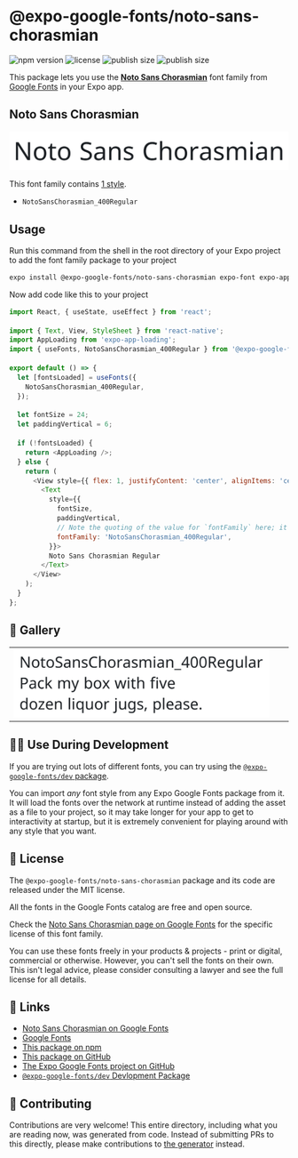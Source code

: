 # @expo-google-fonts/noto-sans-chorasmian

![npm version](https://flat.badgen.net/npm/v/@expo-google-fonts/noto-sans-chorasmian)
![license](https://flat.badgen.net/github/license/expo/google-fonts)
![publish size](https://flat.badgen.net/packagephobia/install/@expo-google-fonts/noto-sans-chorasmian)
![publish size](https://flat.badgen.net/packagephobia/publish/@expo-google-fonts/noto-sans-chorasmian)

This package lets you use the [**Noto Sans Chorasmian**](https://fonts.google.com/specimen/Noto+Sans+Chorasmian) font family from [Google Fonts](https://fonts.google.com/) in your Expo app.

## Noto Sans Chorasmian

![Noto Sans Chorasmian](./font-family.png)

This font family contains [1 style](#-gallery).

- `NotoSansChorasmian_400Regular`

## Usage

Run this command from the shell in the root directory of your Expo project to add the font family package to your project
```sh
expo install @expo-google-fonts/noto-sans-chorasmian expo-font expo-app-loading
```

Now add code like this to your project
```js
import React, { useState, useEffect } from 'react';

import { Text, View, StyleSheet } from 'react-native';
import AppLoading from 'expo-app-loading';
import { useFonts, NotoSansChorasmian_400Regular } from '@expo-google-fonts/noto-sans-chorasmian';

export default () => {
  let [fontsLoaded] = useFonts({
    NotoSansChorasmian_400Regular,
  });

  let fontSize = 24;
  let paddingVertical = 6;

  if (!fontsLoaded) {
    return <AppLoading />;
  } else {
    return (
      <View style={{ flex: 1, justifyContent: 'center', alignItems: 'center' }}>
        <Text
          style={{
            fontSize,
            paddingVertical,
            // Note the quoting of the value for `fontFamily` here; it expects a string!
            fontFamily: 'NotoSansChorasmian_400Regular',
          }}>
          Noto Sans Chorasmian Regular
        </Text>
      </View>
    );
  }
};

```

## 🔡 Gallery


||||
|-|-|-|
|![NotoSansChorasmian_400Regular](./NotoSansChorasmian_400Regular.ttf.png)||||


## 👩‍💻 Use During Development

If you are trying out lots of different fonts, you can try using the [`@expo-google-fonts/dev` package](https://github.com/expo/google-fonts/tree/master/font-packages/dev#readme).

You can import *any* font style from any Expo Google Fonts package from it. It will load the fonts
over the network at runtime instead of adding the asset as a file to your project, so it may take longer
for your app to get to interactivity at startup, but it is extremely convenient
for playing around with any style that you want.

## 📖 License

The `@expo-google-fonts/noto-sans-chorasmian` package and its code are released under the MIT license.

All the fonts in the Google Fonts catalog are free and open source.

Check the [Noto Sans Chorasmian page on Google Fonts](https://fonts.google.com/specimen/Noto+Sans+Chorasmian) for the specific license of this font family.

You can use these fonts freely in your products & projects - print or digital, commercial or otherwise. However, you can't sell the fonts on their own. This isn't legal advice, please consider consulting a lawyer and see the full license for all details.

## 🔗 Links

- [Noto Sans Chorasmian on Google Fonts](https://fonts.google.com/specimen/Noto+Sans+Chorasmian)
- [Google Fonts](https://fonts.google.com/)
- [This package on npm](https://www.npmjs.com/package/@expo-google-fonts/noto-sans-chorasmian)
- [This package on GitHub](https://github.com/expo/google-fonts/tree/master/font-packages/noto-sans-chorasmian)
- [The Expo Google Fonts project on GitHub](https://github.com/expo/google-fonts)
- [`@expo-google-fonts/dev` Devlopment Package](https://github.com/expo/google-fonts/tree/master/font-packages/dev)

## 🤝 Contributing

Contributions are very welcome! This entire directory, including what you are reading now, was generated from code. Instead of submitting PRs to this directly, please make contributions to [the generator](https://github.com/expo/google-fonts/tree/master/packages/generator) instead.
